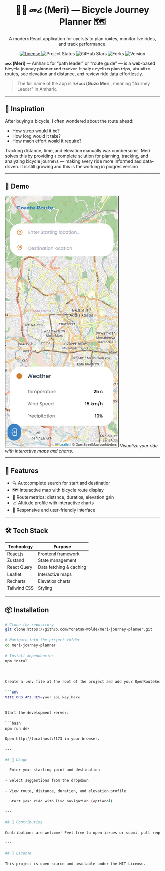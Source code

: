 <h1 align="center">🚴‍♀️ መሪ (Meri) — Bicycle Journey Planner 🗺️</h1>
<p align="center">A modern React application for cyclists to plan routes, monitor live rides, and track performance.</p>

<p align="center">
  <a href="#license">
    <img src="https://img.shields.io/badge/License-MIT-blue.svg?style=for-the-badge" alt="License"/>
  </a>
  <img src="https://img.shields.io/badge/Status-Active-brightgreen?style=for-the-badge&logo=github" alt="Project Status"/>
  <img src="https://img.shields.io/github/stars/Yonatan-Wolde/meri-journey-planner?style=for-the-badge&color=ffd700" alt="GitHub Stars"/>
  <img src="https://img.shields.io/github/forks/Yonatan-Wolde/meri-journey-planner?style=for-the-badge" alt="Forks"/>
  <img src="https://img.shields.io/badge/Version-1.0.0-informational?style=for-the-badge" alt="Version"/>
</p>


**መሪ (Meri)** — Amharic for “path leader” or “route guide” — is a web-based bicycle journey planner and tracker. It helps cyclists plan trips, visualize routes, see elevation and distance, and review ride data effortlessly.

> The full name of the app is **ጉዞ መሪ (Guzo Meri)**, meaning "Journey Leader" in Amharic.

---

## 🌟 Inspiration

After buying a bicycle, I often wondered about the route ahead:
- How steep would it be?
- How long would it take?
- How much effort would it require?

Tracking distance, time, and elevation manually was cumbersome. Meri solves this by providing a complete solution for planning, tracking, and analyzing bicycle journeys — making every ride more informed and data-driven. it is still growing and this is the working in progres versino


---

## 🎥 Demo

![Demo Screenshot](https://raw.githubusercontent.com/Yonatan-Wolde/meri-journey-planner/main/public/meri-demo.PNG)
*Visualize your ride with interactive maps and charts.*

---

## 🚀 Features

- 🔍 Autocomplete search for start and destination
- 🗺️ Interactive map with bicycle route display
- 📏 Route metrics: distance, duration, elevation gain
- 📈 Altitude profile with interactive charts
- 📱 Responsive and user-friendly interface

---

## 🛠️ Tech Stack

| Technology     | Purpose                        |
|----------------|--------------------------------|
| React.js       | Frontend framework             |
| Zustand        | State management               |
| React Query    | Data fetching & caching        |
| Leaflet        | Interactive maps               |
| Recharts       | Elevation charts               |
| Tailwind CSS   | Styling                        |

---

## 📦 Installation

```bash
# Clone the repository
git clone https://github.com/Yonatan-Wolde/meri-journey-planner.git

# Navigate into the project folder
cd meri-journey-planner

# Install dependencies
npm install



Create a .env file at the root of the project and add your OpenRouteService API key:

```env
VITE_ORS_API_KEY=your_api_key_here


Start the development server:

```bash
npm run dev

Open http://localhost:5173 in your browser.

---

## 🧭 Usage

- Enter your starting point and destination

- Select suggestions from the dropdown

- View route, distance, duration, and elevation profile

- Start your ride with live navigation (optional)

---

## 🤝 Contributing

Contributions are welcome! Feel free to open issues or submit pull requests.

---

## 📄 License

This project is open-source and available under the MIT License.